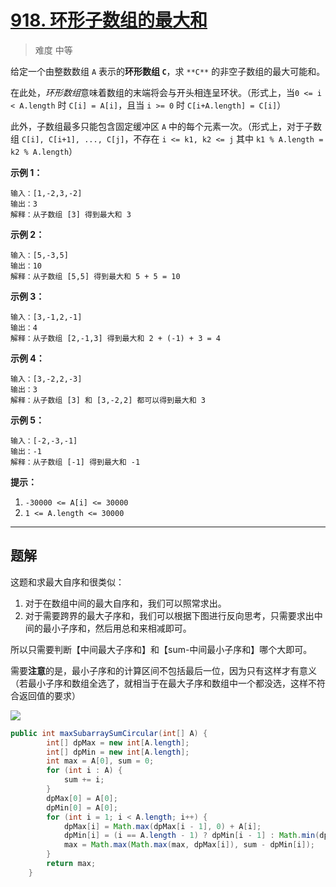 # [918. 环形子数组的最大和](https://leetcode-cn.com/problems/maximum-sum-circular-subarray/)

> 难度 中等

给定一个由整数数组 `A` 表示的**环形数组 `C`**，求 `**C**` 的非空子数组的最大可能和。

在此处，*环形数组*意味着数组的末端将会与开头相连呈环状。（形式上，当`0 <= i < A.length` 时 `C[i] = A[i]`，且当 `i >= 0` 时 `C[i+A.length] = C[i]`）

此外，子数组最多只能包含固定缓冲区 `A` 中的每个元素一次。（形式上，对于子数组 `C[i], C[i+1], ..., C[j]`，不存在 `i <= k1, k2 <= j` 其中 `k1 % A.length = k2 % A.length`）

 

**示例 1：**

```
输入：[1,-2,3,-2]
输出：3
解释：从子数组 [3] 得到最大和 3
```

**示例 2：**

```
输入：[5,-3,5]
输出：10
解释：从子数组 [5,5] 得到最大和 5 + 5 = 10
```

**示例 3：**

```
输入：[3,-1,2,-1]
输出：4
解释：从子数组 [2,-1,3] 得到最大和 2 + (-1) + 3 = 4
```

**示例 4：**

```
输入：[3,-2,2,-3]
输出：3
解释：从子数组 [3] 和 [3,-2,2] 都可以得到最大和 3
```

**示例 5：**

```
输入：[-2,-3,-1]
输出：-1
解释：从子数组 [-1] 得到最大和 -1
```

 

**提示：**

1. `-30000 <= A[i] <= 30000`
2. `1 <= A.length <= 30000`

---

## 题解

这题和求最大自序和很类似：

1. 对于在数组中间的最大自序和，我们可以照常求出。
2. 对于需要跨界的最大子序和，我们可以根据下图进行反向思考，只需要求出中间的最小子序和，然后用总和来相减即可。

所以只需要判断【中间最大子序和】和【sum-中间最小子序和】哪个大即可。

需要**注意**的是，最小子序和的计算区间不包括最后一位，因为只有这样才有意义（若最小子序和数组全选了，就相当于在最大子序和数组中一个都没选，这样不符合返回值的要求）

![](https://pic.leetcode-cn.com/db5a2b3733b878ffd26b12c079db767a61d92423b8bd0e3fcf0a6443894842d8-image.png)

```java
public int maxSubarraySumCircular(int[] A) {
        int[] dpMax = new int[A.length];
        int[] dpMin = new int[A.length];
        int max = A[0], sum = 0;
        for (int i : A) {
            sum += i;
        }
        dpMax[0] = A[0];
        dpMin[0] = A[0];
        for (int i = 1; i < A.length; i++) {
            dpMax[i] = Math.max(dpMax[i - 1], 0) + A[i];
            dpMin[i] = (i == A.length - 1) ? dpMin[i - 1] : Math.min(dpMin[i - 1], 0) + A[i];
            max = Math.max(Math.max(max, dpMax[i]), sum - dpMin[i]);
        }
        return max;
    }
```


